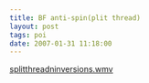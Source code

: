 ```yaml
---
title: BF anti-spin(plit thread)
layout: post
tags: poi
date: 2007-01-31 11:18:00
---
```

<a target="_blank" href="https://www.gsccleric.com/~clericvids/splitthreadninversions.wmv">splitthreadninversions.wmv</a>
